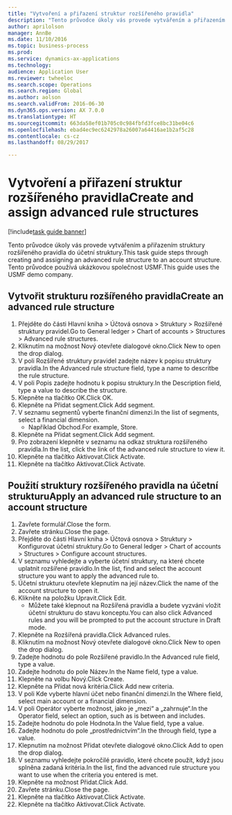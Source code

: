 ```yaml
--- 
title: "Vytvoření a přiřazení struktur rozšířeného pravidla"
description: "Tento průvodce úkoly vás provede vytvářením a přiřazením struktury rozšířeného pravidla do účetní struktury."
author: aprilolson
manager: AnnBe
ms.date: 11/10/2016
ms.topic: business-process
ms.prod: 
ms.service: dynamics-ax-applications
ms.technology: 
audience: Application User
ms.reviewer: twheeloc
ms.search.scope: Operations
ms.search.region: Global
ms.author: aolson
ms.search.validFrom: 2016-06-30
ms.dyn365.ops.version: AX 7.0.0
ms.translationtype: HT
ms.sourcegitcommit: 663da58ef01b705c0c984fbfd3fce8bc31be04c6
ms.openlocfilehash: ebad4ec9ec6242978a26007a64416ae1b2af5c28
ms.contentlocale: cs-cz
ms.lasthandoff: 08/29/2017

---
```

# <a name="create-and-assign-advanced-rule-structures"></a><span data-ttu-id="3a1fa-103">Vytvoření a přiřazení struktur rozšířeného pravidla</span><span class="sxs-lookup"><span data-stu-id="3a1fa-103">Create and assign advanced rule structures</span></span>

[!include[task guide banner](../../includes/task-guide-banner.md)]

<span data-ttu-id="3a1fa-104">Tento průvodce úkoly vás provede vytvářením a přiřazením struktury rozšířeného pravidla do účetní struktury.</span><span class="sxs-lookup"><span data-stu-id="3a1fa-104">This task guide steps through creating and assigning an advanced rule structure to an account structure.</span></span> <span data-ttu-id="3a1fa-105">Tento průvodce používá ukázkovou společnost USMF.</span><span class="sxs-lookup"><span data-stu-id="3a1fa-105">This guide uses the USMF demo company.</span></span>


## <a name="create-an-advanced-rule-structure"></a><span data-ttu-id="3a1fa-106">Vytvořit strukturu rozšířeného pravidla</span><span class="sxs-lookup"><span data-stu-id="3a1fa-106">Create an advanced rule structure</span></span>
1. <span data-ttu-id="3a1fa-107">Přejděte do části Hlavní kniha > Účtová osnova > Struktury > Rozšířené struktury pravidel.</span><span class="sxs-lookup"><span data-stu-id="3a1fa-107">Go to General ledger > Chart of accounts > Structures > Advanced rule structures.</span></span>
2. <span data-ttu-id="3a1fa-108">Kliknutím na možnost Nový otevřete dialogové okno.</span><span class="sxs-lookup"><span data-stu-id="3a1fa-108">Click New to open the drop dialog.</span></span>
3. <span data-ttu-id="3a1fa-109">V poli Rozšířené struktury pravidel zadejte název k popisu struktury pravidla.</span><span class="sxs-lookup"><span data-stu-id="3a1fa-109">In the Advanced rule structure field, type a name to descritbe the rule structure.</span></span>
4. <span data-ttu-id="3a1fa-110">V poli Popis zadejte hodnotu k popisu struktury.</span><span class="sxs-lookup"><span data-stu-id="3a1fa-110">In the Description field, type a value to describe the structure.</span></span>
5. <span data-ttu-id="3a1fa-111">Klepněte na tlačítko OK.</span><span class="sxs-lookup"><span data-stu-id="3a1fa-111">Click OK.</span></span>
6. <span data-ttu-id="3a1fa-112">Klepněte na Přidat segment.</span><span class="sxs-lookup"><span data-stu-id="3a1fa-112">Click Add segment.</span></span>
7. <span data-ttu-id="3a1fa-113">V seznamu segmentů vyberte finanční dimenzi.</span><span class="sxs-lookup"><span data-stu-id="3a1fa-113">In the list of segments, select a financial dimension.</span></span>
    * <span data-ttu-id="3a1fa-114">Například Obchod.</span><span class="sxs-lookup"><span data-stu-id="3a1fa-114">For example, Store.</span></span>  
8. <span data-ttu-id="3a1fa-115">Klepněte na Přidat segment.</span><span class="sxs-lookup"><span data-stu-id="3a1fa-115">Click Add segment.</span></span>
9. <span data-ttu-id="3a1fa-116">Pro zobrazení klepněte v seznamu na odkaz struktura rozšířeného pravidla.</span><span class="sxs-lookup"><span data-stu-id="3a1fa-116">In the list, click the link of the advanced rule structure to view it.</span></span>
10. <span data-ttu-id="3a1fa-117">Klepněte na tlačítko Aktivovat.</span><span class="sxs-lookup"><span data-stu-id="3a1fa-117">Click Activate.</span></span>
11. <span data-ttu-id="3a1fa-118">Klepněte na tlačítko Aktivovat.</span><span class="sxs-lookup"><span data-stu-id="3a1fa-118">Click Activate.</span></span>

## <a name="apply-an-advanced-rule-structure-to-an-account-structure"></a><span data-ttu-id="3a1fa-119">Použití struktury rozšířeného pravidla na účetní strukturu</span><span class="sxs-lookup"><span data-stu-id="3a1fa-119">Apply an advanced rule structure to an account structure</span></span>
1. <span data-ttu-id="3a1fa-120">Zavřete formulář.</span><span class="sxs-lookup"><span data-stu-id="3a1fa-120">Close the form.</span></span>
2. <span data-ttu-id="3a1fa-121">Zavřete stránku.</span><span class="sxs-lookup"><span data-stu-id="3a1fa-121">Close the page.</span></span>
3. <span data-ttu-id="3a1fa-122">Přejděte do části Hlavní kniha > Účtová osnova > Struktury > Konfigurovat účetní struktury.</span><span class="sxs-lookup"><span data-stu-id="3a1fa-122">Go to General ledger > Chart of accounts > Structures > Configure account structures.</span></span>
4. <span data-ttu-id="3a1fa-123">V seznamu vyhledejte a vyberte účetní struktury, na které chcete uplatnit rozšířené pravidlo.</span><span class="sxs-lookup"><span data-stu-id="3a1fa-123">In the list, find and select the account structure you want to apply the advanced rule to.</span></span>
5. <span data-ttu-id="3a1fa-124">Účetní strukturu otevřete klepnutím na její název.</span><span class="sxs-lookup"><span data-stu-id="3a1fa-124">Click the name of the account structure to open it.</span></span>
6. <span data-ttu-id="3a1fa-125">Klikněte na položku Upravit.</span><span class="sxs-lookup"><span data-stu-id="3a1fa-125">Click Edit.</span></span>
    * <span data-ttu-id="3a1fa-126">Můžete také klepnout na Rozšířená pravidla a budete vyzváni vložit účetní strukturu do stavu konceptu.</span><span class="sxs-lookup"><span data-stu-id="3a1fa-126">You can also click Advanced rules and you will be prompted to put the account structure in Draft mode.</span></span>  
7. <span data-ttu-id="3a1fa-127">Klepněte na Rozšířená pravidla.</span><span class="sxs-lookup"><span data-stu-id="3a1fa-127">Click Advanced rules.</span></span>
8. <span data-ttu-id="3a1fa-128">Kliknutím na možnost Nový otevřete dialogové okno.</span><span class="sxs-lookup"><span data-stu-id="3a1fa-128">Click New to open the drop dialog.</span></span>
9. <span data-ttu-id="3a1fa-129">Zadejte hodnotu do pole Rozšířené pravidlo.</span><span class="sxs-lookup"><span data-stu-id="3a1fa-129">In the Advanced rule field, type a value.</span></span>
10. <span data-ttu-id="3a1fa-130">Zadejte hodnotu do pole Název.</span><span class="sxs-lookup"><span data-stu-id="3a1fa-130">In the Name field, type a value.</span></span>
11. <span data-ttu-id="3a1fa-131">Klepněte na volbu Nový.</span><span class="sxs-lookup"><span data-stu-id="3a1fa-131">Click Create.</span></span>
12. <span data-ttu-id="3a1fa-132">Klepněte na Přidat nová kritéria.</span><span class="sxs-lookup"><span data-stu-id="3a1fa-132">Click Add new criteria.</span></span>
13. <span data-ttu-id="3a1fa-133">V poli Kde vyberte hlavní účet nebo finanční dimenzi.</span><span class="sxs-lookup"><span data-stu-id="3a1fa-133">In the Where field, select main account or a financial dimension.</span></span>
14. <span data-ttu-id="3a1fa-134">V poli Operátor vyberte možnost, jako je „mezi“ a „zahrnuje“.</span><span class="sxs-lookup"><span data-stu-id="3a1fa-134">In the Operator field, select an option, such as is between and includes.</span></span>
15. <span data-ttu-id="3a1fa-135">Zadejte hodnotu do pole Hodnota.</span><span class="sxs-lookup"><span data-stu-id="3a1fa-135">In the Value field, type a value.</span></span>
16. <span data-ttu-id="3a1fa-136">Zadejte hodnotu do pole „prostřednictvím“.</span><span class="sxs-lookup"><span data-stu-id="3a1fa-136">In the through field, type a value.</span></span>
17. <span data-ttu-id="3a1fa-137">Klepnutím na možnost Přidat otevřete dialogové okno.</span><span class="sxs-lookup"><span data-stu-id="3a1fa-137">Click Add to open the drop dialog.</span></span>
18. <span data-ttu-id="3a1fa-138">V seznamu vyhledejte pokročilé pravidlo, které chcete použít, když jsou splněna zadaná kritéria.</span><span class="sxs-lookup"><span data-stu-id="3a1fa-138">In the list, find the advanced rule structure you want to use when the criteria you entered is met.</span></span>
19. <span data-ttu-id="3a1fa-139">Klepněte na možnost Přidat.</span><span class="sxs-lookup"><span data-stu-id="3a1fa-139">Click Add.</span></span>
20. <span data-ttu-id="3a1fa-140">Zavřete stránku.</span><span class="sxs-lookup"><span data-stu-id="3a1fa-140">Close the page.</span></span>
21. <span data-ttu-id="3a1fa-141">Klepněte na tlačítko Aktivovat.</span><span class="sxs-lookup"><span data-stu-id="3a1fa-141">Click Activate.</span></span>
22. <span data-ttu-id="3a1fa-142">Klepněte na tlačítko Aktivovat.</span><span class="sxs-lookup"><span data-stu-id="3a1fa-142">Click Activate.</span></span>


